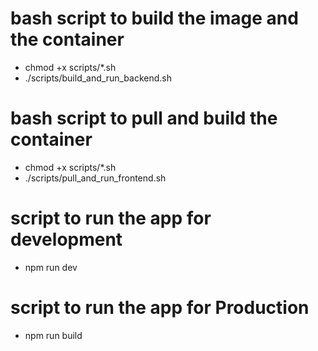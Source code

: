 # bash script to build the image and the container

- chmod +x scripts/*.sh
- ./scripts/build_and_run_backend.sh

# bash script to pull and build the container

- chmod +x scripts/*.sh
- ./scripts/pull_and_run_frontend.sh

# script to run the app for development

- npm run dev

# script to run the app for Production

- npm run build
